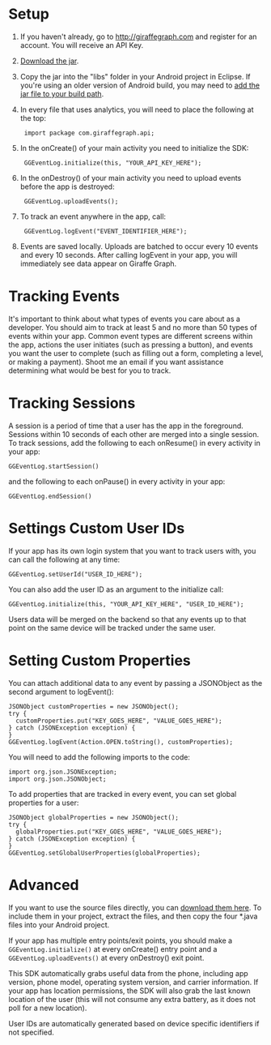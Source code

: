 # Setup #
1. If you haven't already, go to http://giraffegraph.com and register for an account. You will receive an API Key.
2. [Download the jar](http://giraffegraph.com/static/downloads/giraffegraph-android.jar).
3. Copy the jar into the "libs" folder in your Android project in Eclipse. If you're using an older version of Android build, you may need to [add the jar file to your build path](http://stackoverflow.com/questions/3280353/how-to-import-a-jar-in-eclipse).
4. In every file that uses analytics, you will need to place the following at the top:

        import package com.giraffegraph.api;

5. In the onCreate() of your main activity you need to initialize the SDK:

        GGEventLog.initialize(this, "YOUR_API_KEY_HERE");

6. In the onDestroy() of your main activity you need to upload events before the app is destroyed:

        GGEventLog.uploadEvents();

7. To track an event anywhere in the app, call:

        GGEventLog.logEvent("EVENT_IDENTIFIER_HERE");

8. Events are saved locally. Uploads are batched to occur every 10 events and every 10 seconds. After calling logEvent in your app, you will immediately see data appear on Giraffe Graph.

# Tracking Events #

It's important to think about what types of events you care about as a developer. You should aim to track at least 5 and no more than 50 types of events within your app. Common event types are different screens within the app, actions the user initiates (such as pressing a button), and events you want the user to complete (such as filling out a form, completing a level, or making a payment). Shoot me an email if you want assistance determining what would be best for you to track.

# Tracking Sessions #

A session is a period of time that a user has the app in the foreground. Sessions within 10 seconds of each other are merged into a single session. To track sessions, add the following to each onResume() in every activity in your app:

    GGEventLog.startSession() 

and the following to each onPause() in every activity in your app:

    GGEventLog.endSession()

# Settings Custom User IDs #

If your app has its own login system that you want to track users with, you can call the following at any time:

    GGEventLog.setUserId("USER_ID_HERE");

You can also add the user ID as an argument to the initialize call:

    GGEventLog.initialize(this, "YOUR_API_KEY_HERE", "USER_ID_HERE");

Users data will be merged on the backend so that any events up to that point on the same device will be tracked under the same user.

# Setting Custom Properties #

You can attach additional data to any event by passing a JSONObject as the second argument to logEvent():

    JSONObject customProperties = new JSONObject();
    try {
      customProperties.put("KEY_GOES_HERE", "VALUE_GOES_HERE");
    } catch (JSONException exception) {
    }
    GGEventLog.logEvent(Action.OPEN.toString(), customProperties);

You will need to add the following imports to the code:

    import org.json.JSONException;
    import org.json.JSONObject;

To add properties that are tracked in every event, you can set global properties for a user:

    JSONObject globalProperties = new JSONObject();
    try {
      globalProperties.put("KEY_GOES_HERE", "VALUE_GOES_HERE");
    } catch (JSONException exception) {
    }
    GGEventLog.setGlobalUserProperties(globalProperties);

# Advanced #

If you want to use the source files directly, you can [download them here](giraffegraph.com/static/downloads/giraffegraph-android.zip). To include them in your project, extract the files, and then copy the four *.java files into your Android project.

If your app has multiple entry points/exit points, you should make a `GGEventLog.initialize()` at every onCreate() entry point and a `GGEventLog.uploadEvents()` at every onDestroy() exit point.

This SDK automatically grabs useful data from the phone, including app version, phone model, operating system version, and carrier information. If your app has location permissions, the SDK will also grab the last known location of the user (this will not consume any extra battery, as it does not poll for a new location).

User IDs are automatically generated based on device specific identifiers if not specified.
